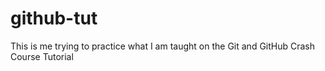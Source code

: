# github-tut
This is me trying to practice what I am taught on the Git and GitHub Crash Course Tutorial
